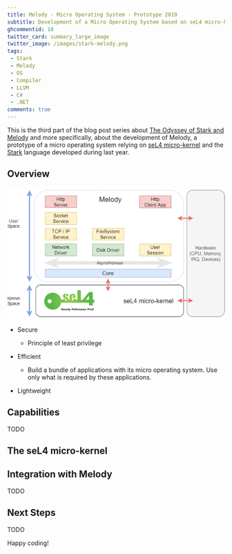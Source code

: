 ```yaml
---
title: Melody - Micro Operating System - Prototype 2019
subtitle: Development of a Micro Operating System based on seL4 micro-kernel and by using the Stark programming language.
ghcommentid: 10
twitter_card: summary_large_image
twitter_image: /images/stark-melody.png
tags:
 - Stark
 - Melody
 - OS
 - Compiler
 - LLVM
 - C#
 - .NET
comments: true
---
```


This is the third part of the blog post series about [The Odyssey of Stark and Melody](/blog/2020/03/05/stark-melody-dotnet-sel4/) and more specifically, about the development of Melody, a prototype of a micro operating system relying on [seL4 micro-kernel](https://sel4.systems) and the [Stark](https://github.com/stark-lang/stark) language developed during last year.

## Overview

<img src="/images/stark-melody.png" class="mx-auto" style="display: block"/>







- Secure
  - Principle of least privilege

- Efficient

  - Build a bundle of applications with its micro operating system. Use only what is required by these applications.

- Lightweight





## Capabilities

TODO

## The seL4 micro-kernel


## Integration with Melody

TODO

## Next Steps

TODO

Happy coding!
